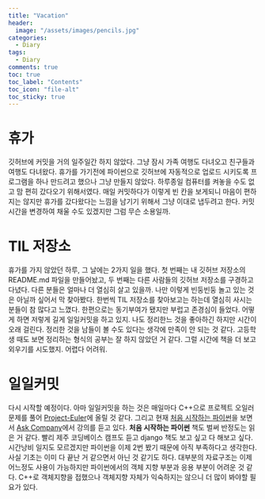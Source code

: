 ```yaml
---
title: "Vacation"
header:
  image: "/assets/images/pencils.jpg"
categories:
  - Diary
tags:
  - Diary
comments: true
toc: true
toc_label: "Contents"
toc_icon: "file-alt"
toc_sticky: true
---
```


# 휴가

깃허브에 커밋을 거의 일주일간 하지 않았다. 그냥 잠시 가족 여행도 다녀오고 친구들과 여행도 다녀왔다. 휴가를 가기전에 파이썬으로 깃허브에 자동적으로 업로드 시키도록 프로그램을 하나 만드려고 했으나 그냥 만들지 않았다. 하루종일 컴퓨터를 켜놓을 수도 없고 맘 편히 갔다오기 위해서였다. 매일 커밋하다가 이렇게 빈 칸을 보게되니 마음이 편하지는 않지만 휴가를 갔다왔다는 느낌을 남기기 위해서 그냥 이대로 냅두려고 한다. 커밋 시간을 변경하여 채울 수도 있겠지만 그럼 무슨 소용일까. 

# TIL 저장소

휴가를 가지 않았던 하루, 그 날에는 2가지 일을 했다. 첫 번째는 내 깃허브 저장소의 README.md 파일을 만들어놨고, 두 번째는 다른 사람들의 깃허브 저장소를 구경하고 다녔다. 다른 분들은 얼마나 더 열심히 살고 있을까. 나만 이렇게 빈둥빈둥 놀고 있는 것은 아닐까 싶어서 막 찾아봤다. 한번씩 TIL 저장소를 찾아보고는 하는데 열심히 사시는 분들이 참 많다고 느꼈다. 한편으로는 동기부여가 됐지만 부럽고 존경심이 들었다. 어떻게 하면 저렇게 길게 일일커밋을 하고 있지. 나도 정리한느 것을 좋아하긴 하지만 시간이 오래 걸린다. 정리한 것을 남들이 볼 수도 있다는 생각에 만족이 안 되는 것 같다. 고등학생 때도 보면 정리하는 형식의 공부는 잘 하지 않았던 거 같다. 그럴 시간에 책을 더 보고 외우기를 시도했지. 어렵다 어려워. 

# 일일커밋

다시 시작할 예정이다. 아마 일일커밋을 하는 것은 매일마다 C++으로 프로젝트 오일러 문제를 풀어 [Project-Euler](https://github.com/teddygood/Project-Euler)에 올릴 것 같다. 그리고 현재 [처음 시작하는 파이썬](https://www.kyobobook.co.kr/product/detailViewKor.laf?mallGb=KOR&ejkGb=KOR&barcode=9788968482397)을 보면서 [Ask Company](https://www.askcompany.kr/)에서 강의를 듣고 있다. **처음 시작하는 파이썬** 책도 벌써 반정도는 읽은 거 같다. 빨리 제주 코딩베이스 캠프도 듣고 django 책도 보고 싶고 다 해보고 싶다. 시간낭비 일지도 모르겠지만 파이썬을 이제 2번 봤기 때문에 아직 부족하다고 생각한다. 사실 기초는 이미 다 끝난 거 같으면서 아닌 것 같기도 하다. 대부분의 자료구조는 이제 어느정도 사용이 가능하지만 파이썬에서의 객체 지향 부분과 응용 부분이 어려운 것 같다. C++로 객체지향을 접했으나 객체지향 자체가 익숙하지는 않으니 더 많이 봐야할 필요가 있다.  
